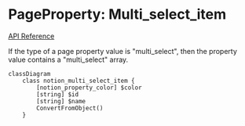 # PageProperty: Multi_select_item

[API Reference](https://developers.notion.com/reference/property-object#multi-select)

If the type of a page property value is "multi_select", then the property value contains a "multi_select" array.

```mermaid
classDiagram
    class notion_multi_select_item {
        [notion_property_color] $color
        [string] $id
        [string] $name
        ConvertFromObject()
    }
```
